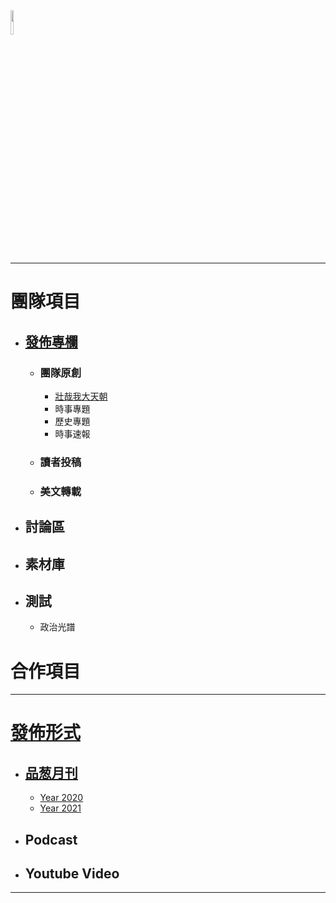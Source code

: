 <img src="Logo.png" width=10%>

***

# 團隊項目

- ## [發佈專欄](/發佈專欄)
  - ### 團隊原創
    - [壯哉我大天朝](/發佈專欄/壯哉我大天朝)
    - 時事專題
    - 歷史專題
    - 時事速報
  - ### 讀者投稿
  - ### 美文轉載

- ## 討論區
- ## 素材庫
- ## 測試
  - 政治光譜
  
# 合作項目

***

# [發佈形式](/發佈形式)
- ## [品葱月刊](/發佈形式/品葱月刊)
  - [Year 2020](/發佈形式/品葱月刊/2020.md)
  - [Year 2021](/發佈形式/品葱月刊/2021.md)
- ## Podcast
- ## Youtube Video

***
